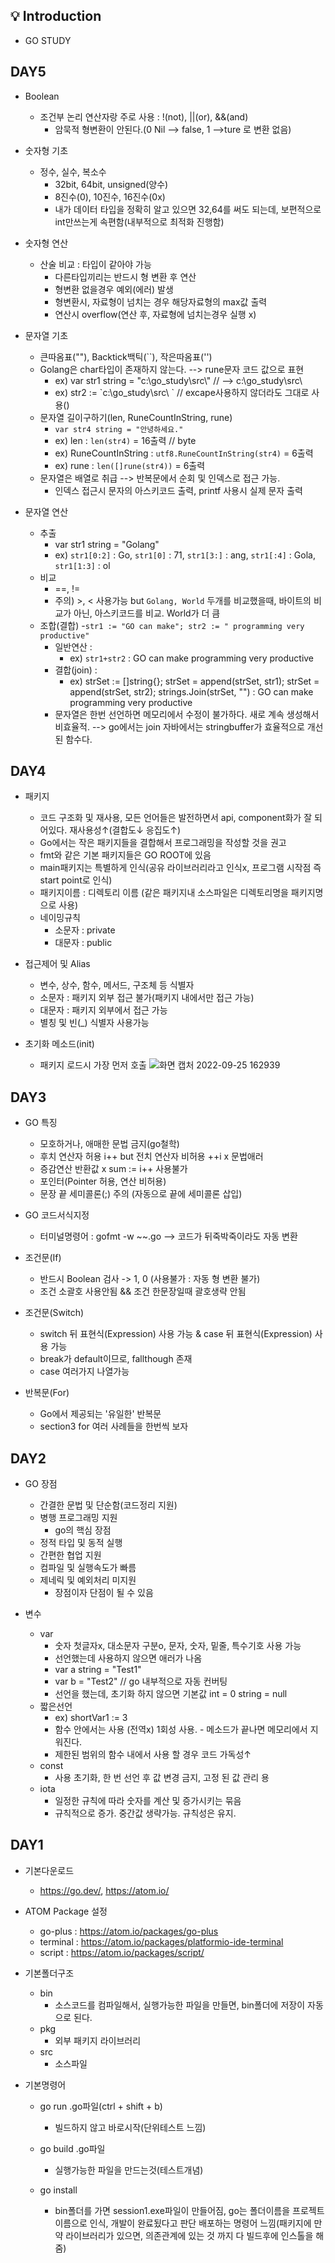 ## 💡 Introduction
- GO STUDY

## DAY5

- Boolean
  - 조건부 논리 연산자랑 주로 사용 : !(not), ||(or), &&(and)
    - 암묵적 형변환이 안된다.(0 Nil --> false, 1 -->ture 로 변환 없음)
    
- 숫자형 기초
  - 정수, 실수, 복소수
    - 32bit, 64bit, unsigned(양수)
    - 8진수(0), 10진수, 16진수(0x)
    - 내가 데이터 타입을 정확히 알고 있으면 32,64를 써도 되는데, 보편적으로 int만쓰는게 속편함(내부적으로 최적화 진행함)
    
- 숫자형 연산
  - 산술 비교 : 타입이 같아야 가능
    - 다른타입끼리는 반드시 형 변환 후 연산
    - 형변환 없을경우 예외(에러) 발생
    - 형변환시, 자료형이 넘치는 경우 해당자료형의 max값 출력 
    - 연산시 overflow(연산 후, 자료형에 넘치는경우 실행 x)
    
- 문자열 기초
  - 큰따옴표(""), Backtick백틱(``), 작은따옴표('')
  - Golang은 char타입이 존재하지 않는다. --> rune문자 코드 값으로 표현
    - ex) var str1 string = "c:\\go_study\\src\\" // --> c:\go_study\src\
    - ex) str2 := &#96;c:\go_study\src\ &#96; // excape사용하지 않더라도 그대로 사용()
  - 문자열 길이구하기(len, RuneCountInString, rune) 
    - `var str4 string = "안녕하세요."`
    - ex) len : `len(str4)` = 16출력 // byte
    - ex) RuneCountInString : `utf8.RuneCountInString(str4)` = 6출력
    - ex) rune : `len([]rune(str4))` = 6출력
  - 문자열은 배열로 취급 --> 반복문에서 순회 및 인덱스로 접근 가능.
    - 인덱스 접근시 문자의 아스키코드 출력, printf 사용시 실제 문자 출력
    
- 문자열 연산
  - 추출
    -  var str1 string = "Golang"
    -  ex) `str1[0:2]` : Go, `str1[0]` : 71, `str1[3:]` : ang, `str1[:4]` : Gola, `str1[1:3]` : ol
  - 비교
    - ==, !=
    - 주의)  >, < 사용가능 but `Golang, World` 두개를 비교했을때, 바이트의 비교가 아닌, 아스키코드를 비교. World가 더 큼
  - 조합(결합)
    -`str1 := "GO can make"; str2 := " programming very productive"` 
    - 일반연산 :
      - ex) `str1+str2` : GO can make programming very productive
    - 결합(join) :
      - ex) strSet := []string{}; strSet = append(strSet, str1); strSet = append(strSet, str2); strings.Join(strSet, "") : GO can make programming very productive
    - 문자열은 한번 선언하면 메모리에서 수정이 불가하다. 새로 계속 생성해서 비효율적. --> go에서는 join 자바에서는 stringbuffer가 효율적으로 개선된 함수다.
    
## DAY4

- 패키지
  - 코드 구조화 및 재사용, 모든 언어들은 발전하면서 api, component화가 잘 되어있다. 재사용성↑(결합도↓ 응집도↑)
  - Go에서는 작은 패키지들을 결합해서 프로그래밍을 작성할 것을 권고
  - fmt와 같은 기본 패키지들은 GO ROOT에 있음
  - main패키지는 특별하게 인식(공유 라이브러리라고 인식x, 프로그램 시작점 즉 start point로 인식)
  - 패키지이름 : 디렉토리 이름 (같은 패키지내 소스파일은 디렉토리명을 패키지명으로 사용)
  - 네이밍규칙
    - 소문자 : private
    - 대문자 : public

- 접근제어 및 Alias
  - 변수, 상수, 함수, 메서드, 구조체 등 식별자
  - 소문자 : 패키지 외부 접근 불가(패키지 내에서만 접근 가능)
  - 대문자 : 패키지 외부에서 접근 가능
  - 별칭 및 빈(_) 식별자 사용가능

- 초기화 메소드(init)
  - 패키지 로드시 가장 먼저 호출
  ![화면 캡처 2022-09-25 162939](https://user-images.githubusercontent.com/58019931/192134623-7efd3575-1606-4872-a232-5b03c1737553.png)


## DAY3

- GO 특징
  - 모호하거나, 애매한 문법 금지(go철학)
  - 후치 연산자 허용 i++ but 전치 연산자 비허용 ++i x 문법애러
  - 증감연산 반환값 x sum := i++ 사용불가
  - 포인터(Pointer 허용, 연산 비허용)
  - 문장 끝 세미콜론(;) 주의 (자동으로 끝에 세미콜론 삽입)
  
- GO 코드서식지정
  - 터미널명령어 : gofmt -w ~~.go --> 코드가 뒤죽박죽이라도 자동 변환 

- 조건문(If)
  - 반드시 Boolean 검사 -> 1, 0 (사용불가 : 자동 형 변환 불가)
  - 조건 소괄호 사용안됨 && 조건 한문장일때 괄호생략 안됨
  
- 조건문(Switch) 
  - switch 뒤 표현식(Expression) 사용 가능 & case 뒤 표현식(Expression) 사용 가능
  - break가 default이므로, fallthough 존재
  - case 여러가지 나열가능
  
- 반복문(For)
  - Go에서 제공되는 '유일한' 반복문
  - section3 for 여러 사례들을 한번씩 보자
  

## DAY2

- GO 장점
  - 간결한 문법 및 단순함(코드정리 지원)
  - 병행 프로그래밍 지원
    - go의 핵심 장점
  - 정적 타입 및 동적 실행
  - 간편한 협업 지원
  - 컴파일 및 실행속도가 빠름
  - 제네릭 및 예외처리 미지원
    - 장점이자 단점이 될 수 있음

- 변수
  - var
    - 숫자 첫글자x, 대소문자 구분o, 문자, 숫자, 밑줄, 특수기호 사용 가능
    - 선언했는데 사용하지 않으면 애러가 나옴
    - var a string = "Test1"
    - var b = "Test2" // go 내부적으로 자동 컨버팅
    - 선언을 했는데, 초기화 하지 않으면 기본값 int = 0 string = null
  - 짧은선언
    - ex) shortVar1 := 3 
    - 함수 안에서는 사용 (전역x) 1회성 사용. - 메소드가 끝나면 메모리에서 지워진다.
    - 제한된 범위의 함수 내에서 사용 할 경우 코드 가독성↑
  - const
    - 사용 초기화, 한 번 선언 후 값 변경 금지, 고정 된 값 관리 용
  - iota
    - 일정한 규칙에 따라 숫자를 계산 및 증가시키는 묶음
    - 규칙적으로 증가. 중간값 생략가능. 규칙성은 유지.


## DAY1

- 기본다운로드 
  - https://go.dev/, https://atom.io/

- ATOM Package 설정
  - go-plus : https://atom.io/packages/go-plus
  - terminal : https://atom.io/packages/platformio-ide-terminal
  - script : https://atom.io/packages/script/

- 기본폴더구조
  - bin
    - 소스코드를 컴파일해서, 실행가능한 파일을 만들면, bin폴더에 저장이 자동으로 된다.
  - pkg
    - 외부 패키지 라이브러리
  - src
    - 소스파일

- 기본명령어
  - go run .go파일(ctrl + shift + b)
    - 빌드하지 않고 바로시작(단위테스트 느낌)

  - go build .go파일
    - 실행가능한 파일을 만드는것(테스트개념)

  - go install
    - bin폴더를 가면 session1.exe파일이 만들어짐, go는 폴더이름을 프로젝트이름으로 인식, 개발이 완료됬다고 판단 배포하는 명령어 느낌(패키지에 만약 라이브러리가 있으면, 의존관계에 있는 것 까지 다 빌드후에 인스톨을 해줌)
